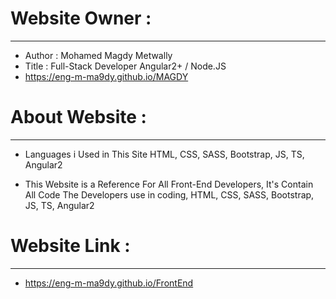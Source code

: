 # Website Owner :
-----------------------
- Author : Mohamed Magdy Metwally
- Title : Full-Stack Developer Angular2+ / Node.JS
- https://eng-m-ma9dy.github.io/MAGDY
#
# About Website :
-----------------------
- Languages i Used in This Site
  HTML, CSS, SASS, Bootstrap, JS, TS, Angular2
  
- This Website is a Reference For All Front-End Developers,
  It's Contain All Code The Developers use in coding, HTML, CSS, SASS, Bootstrap, JS, TS, Angular2
#
# Website Link :
------------------------
- https://eng-m-ma9dy.github.io/FrontEnd
